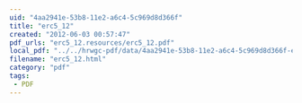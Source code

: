 ```yaml
---
uid: "4aa2941e-53b8-11e2-a6c4-5c969d8d366f"
title: "erc5_12"
created: "2012-06-03 00:57:47"
pdf_urls: "erc5_12.resources/erc5_12.pdf"
local_pdf: "../../hrwgc-pdf/data/4aa2941e-53b8-11e2-a6c4-5c969d8d366f-erc5-12.pdf"
filename: "erc5_12.html"
category: "pdf"
tags: 
 - PDF
---
```

